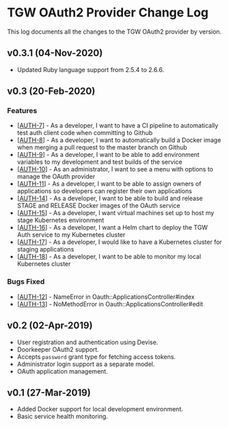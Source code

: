 # TGW OAuth2 Provider Change Log

This log documents all the changes to the TGW OAuth2 provider by version.

## v0.3.1 (04-Nov-2020)

- Updated Ruby language support from 2.5.4 to 2.6.6.

## v0.3 (20-Feb-2020)

### Features
<ul>
<li>[<a href='https://tgwconsulting.atlassian.net/browse/AUTH-7'>AUTH-7</a>] -         As a developer, I want to have a CI pipeline to automatically test auth client code when committing to Github
</li>
<li>[<a href='https://tgwconsulting.atlassian.net/browse/AUTH-8'>AUTH-8</a>] -         As a developer, I want to automatically build a Docker image when merging a pull request to the master branch on Github
</li>
<li>[<a href='https://tgwconsulting.atlassian.net/browse/AUTH-9'>AUTH-9</a>] -         As a developer, I want to be able to add environment variables to my development and test builds of the service
</li>
<li>[<a href='https://tgwconsulting.atlassian.net/browse/AUTH-10'>AUTH-10</a>] -         As an administrator, I want to see a menu with options to manage the OAuth provider
</li>
<li>[<a href='https://tgwconsulting.atlassian.net/browse/AUTH-11'>AUTH-11</a>] -         As a developer, I want to be able to assign owners of applications so developers can register their own applications
</li>
<li>[<a href='https://tgwconsulting.atlassian.net/browse/AUTH-14'>AUTH-14</a>] -         As a developer, I want to be able to build and release STAGE and RELEASE Docker images of the OAuth service
</li>
<li>[<a href='https://tgwconsulting.atlassian.net/browse/AUTH-15'>AUTH-15</a>] -         As a developer, I want virtual machines set up to host my stage Kubernetes environment
</li>
<li>[<a href='https://tgwconsulting.atlassian.net/browse/AUTH-16'>AUTH-16</a>] -         As a developer, I want a Helm chart to deploy the TGW Auth service to my Kubernetes cluster
</li>
<li>[<a href='https://tgwconsulting.atlassian.net/browse/AUTH-17'>AUTH-17</a>] -         As a developer, I would like to have a Kubernetes cluster for staging applications
</li>
<li>[<a href='https://tgwconsulting.atlassian.net/browse/AUTH-18'>AUTH-18</a>] -         As a developer, I want to be able to monitor my local Kubernetes cluster
</li>
</ul>

### Bugs Fixed

<ul>
<li>[<a href='https://tgwconsulting.atlassian.net/browse/AUTH-12'>AUTH-12</a>] -         NameError in Oauth::ApplicationsController#index
</li>
<li>[<a href='https://tgwconsulting.atlassian.net/browse/AUTH-13'>AUTH-13</a>] -         NoMethodError in Oauth::ApplicationsController#edit
</li>
</ul>

## v0.2 (02-Apr-2019)

- User registration and authentication using Devise.
- Doorkeeper OAuth2 support.
- Accepts `password` grant type for fetching access tokens.
- Administrator login support as a separate model.
- OAuth application management.

## v0.1 (27-Mar-2019)

- Added Docker support for local development environment.
- Basic service health monitoring.
